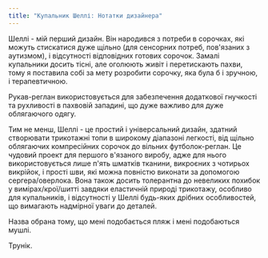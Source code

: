 ```yaml
---
title: "Купальник Шеллі: Нотатки дизайнера"
---
```


Шеллі - мій перший дизайн. Він народився з потреби в сорочках, які можуть стискатися дуже щільно (для сенсорних потреб, пов'язаних з аутизмом), і відсутності відповідних готових сорочок. Замалі купальники досить тісні, але оголюють живіт і перетискають пахви, тому я поставила собі за мету розробити сорочку, яка була б і зручною, і терапевтичною.

Рукав-реглан використовується для забезпечення додаткової гнучкості та рухливості в пахвовій западині, що дуже важливо для дуже облягаючого одягу.

Тим не менш, Шеллі - це простий і універсальний дизайн, здатний створювати трикотажні топи в широкому діапазоні легкості, від щільно облягаючих компресійних сорочок до вільних футболок-реглан. Це чудовий проект для першого в'язаного виробу, адже для нього використовується лише п'ять шматків тканини, викроєних з чотирьох викрійок, і прості шви, які можна повністю виконати за допомогою сергера/оверлока. Вона також досить толерантна до невеликих похибок у вимірах/крої/шитті завдяки еластичній природі трикотажу, особливо для купальників, і відсутності у Шеллі будь-яких дрібних особливостей, що вимагають надмірної уваги до деталей.

Назва обрана тому, що мені подобається пляж і мені подобаються мушлі.

Трунік.
